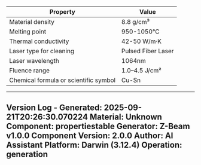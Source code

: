 | Property | Value |
|----------|-------|
| Material density | 8.8 g/cm³ |
| Melting point | 950-1050°C |
| Thermal conductivity | 42-50 W/m·K |
| Laser type for cleaning | Pulsed Fiber Laser |
| Laser wavelength | 1064nm |
| Fluence range | 1.0–4.5 J/cm² |
| Chemical formula or scientific symbol | Cu-Sn |


---
Version Log - Generated: 2025-09-21T20:26:30.070224
Material: Unknown
Component: propertiestable
Generator: Z-Beam v1.0.0
Component Version: 2.0.0
Author: AI Assistant
Platform: Darwin (3.12.4)
Operation: generation
---